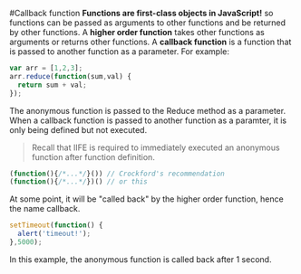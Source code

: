#Callback function 
**Functions are first-class objects in JavaScript!** so functions can be passed as arguments to other functions and be returned by other functions. 
A **higher order function** takes other functions as arguments or returns other functions.
A **callback function** is a function that is passed to another function as a parameter.
For example:
```javascript
var arr = [1,2,3];
arr.reduce(function(sum,val) {
  return sum + val;
});
```
The anonymous function is passed to the Reduce method as a parameter. 
When a callback function is passed to another function as a paramter, it is only being defined but not executed. 
> Recall that IIFE is required to immediately executed an anonymous function after function definition. 
```javascript
(function(){/*...*/}()) // Crockford's recommendation
(function(){/*...*/})() // or this 
```
At some point, it will be "called back" by the higher order function, hence the name callback.
```javascript
setTimeout(function() {
  alert('timeout!');
},5000);
```
In this example, the anonymous function is called back after 1 second. 